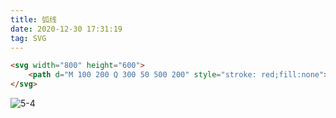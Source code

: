 ```yaml
---
title: 弧线
date: 2020-12-30 17:31:19
tag: SVG
---
```


```html
<svg width="800" height="600">
    <path d="M 100 200 Q 300 50 500 200" style="stroke: red;fill:none"></path>
</svg>
```

![5-4](/assets/html5Img/svgImg/5-4.png "5-4")